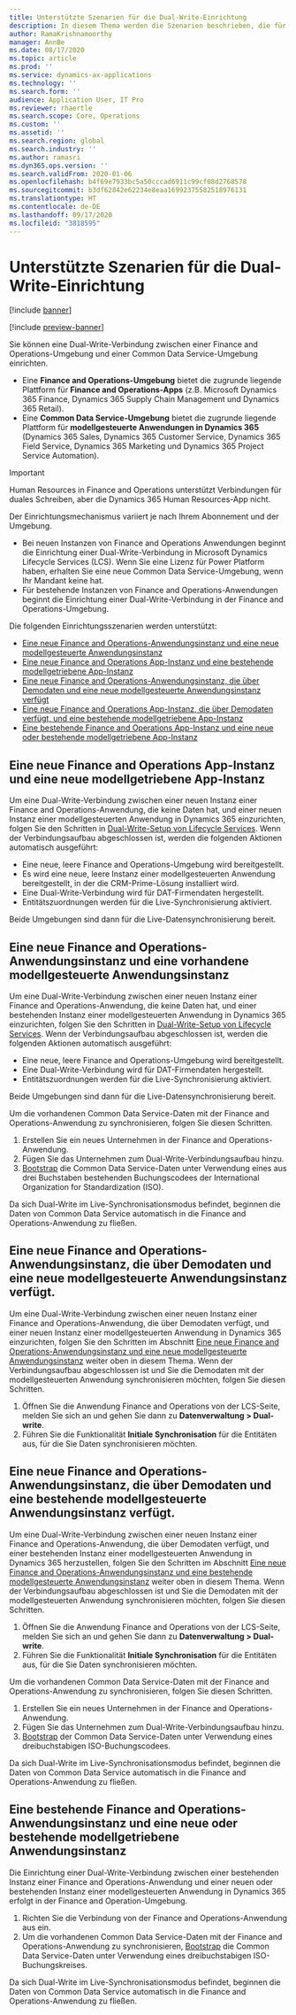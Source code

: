 ```yaml
---
title: Unterstützte Szenarien für die Dual-Write-Einrichtung
description: In diesem Thema werden die Szenarien beschrieben, die für die Dual-Write-Einrichtung unterstützt werden.
author: RamaKrishnamoorthy
manager: AnnBe
ms.date: 08/17/2020
ms.topic: article
ms.prod: ''
ms.service: dynamics-ax-applications
ms.technology: ''
ms.search.form: ''
audience: Application User, IT Pro
ms.reviewer: rhaertle
ms.search.scope: Core, Operations
ms.custom: ''
ms.assetid: ''
ms.search.region: global
ms.search.industry: ''
ms.author: ramasri
ms.dyn365.ops.version: ''
ms.search.validFrom: 2020-01-06
ms.openlocfilehash: b4f69e7933bc5a50cccad6911c99cf08d2768578
ms.sourcegitcommit: b3df62842e62234e8eaa16992375582518976131
ms.translationtype: HT
ms.contentlocale: de-DE
ms.lasthandoff: 09/17/2020
ms.locfileid: "3818595"
---
```

# <a name="supported-scenarios-for-dual-write-setup"></a>Unterstützte Szenarien für die Dual-Write-Einrichtung

[!include [banner](../../includes/banner.md)]

[!include [preview-banner](../../includes/preview-banner.md)]

Sie können eine Dual-Write-Verbindung zwischen einer Finance and Operations-Umgebung und einer Common Data Service-Umgebung einrichten.

+ Eine **Finance and Operations-Umgebung** bietet die zugrunde liegende Plattform für **Finance and Operations-Apps** (z.B. Microsoft Dynamics 365 Finance, Dynamics 365 Supply Chain Management und Dynamics 365 Retail).
+ Eine **Common Data Service-Umgebung** bietet die zugrunde liegende Plattform für **modellgesteuerte Anwendungen in Dynamics 365** (Dynamics 365 Sales, Dynamics 365 Customer Service, Dynamics 365 Field Service, Dynamics 365 Marketing und Dynamics 365 Project Service Automation).

>[!IMPORTANT]
>Human Resources in Finance and Operations unterstützt Verbindungen für duales Schreiben, aber die Dynamics 365 Human Resources-App nicht.

Der Einrichtungsmechanismus variiert je nach Ihrem Abonnement und der Umgebung.

+ Bei neuen Instanzen von Finance and Operations Anwendungen beginnt die Einrichtung einer Dual-Write-Verbindung in Microsoft Dynamics Lifecycle Services (LCS). Wenn Sie eine Lizenz für Power Platform haben, erhalten Sie eine neue Common Data Service-Umgebung, wenn Ihr Mandant keine hat.
+ Für bestehende Instanzen von Finance and Operations-Anwendungen beginnt die Einrichtung einer Dual-Write-Verbindung in der Finance and Operations-Umgebung.

Die folgenden Einrichtungsszenarien werden unterstützt:

+ [Eine neue Finance and Operations-Anwendungsinstanz und eine neue modellgesteuerte Anwendungsinstanz](#new-new)
+ [Eine neue Finance and Operations App-Instanz und eine bestehende modellgetriebene App-Instanz](#new-existing)
+ [Eine neue Finance and Operations-Anwendungsinstanz, die über Demodaten und eine neue modellgesteuerte Anwendungsinstanz verfügt](#new-demo-new)
+ [Eine neue Finance and Operations App-Instanz, die über Demodaten verfügt, und eine bestehende modellgetriebene App-Instanz](#new-demo-existing)
+ [Eine bestehende Finance and Operations App-Instanz und eine neue oder bestehende modellgetriebene App-Instanz](#existing-existing)

## <a name="a-new-finance-and-operations-app-instance-and-a-new-model-driven-app-instance"></a><a id="new-new"></a>Eine neue Finance and Operations App-Instanz und eine neue modellgetriebene App-Instanz

Um eine Dual-Write-Verbindung zwischen einer neuen Instanz einer Finance and Operations-Anwendung, die keine Daten hat, und einer neuen Instanz einer modellgesteuerten Anwendung in Dynamics 365 einzurichten, folgen Sie den Schritten in [Dual-Write-Setup von Lifecycle Services](lcs-setup.md). Wenn der Verbindungsaufbau abgeschlossen ist, werden die folgenden Aktionen automatisch ausgeführt:

- Eine neue, leere Finance and Operations-Umgebung wird bereitgestellt.
- Es wird eine neue, leere Instanz einer modellgesteuerten Anwendung bereitgestellt, in der die CRM-Prime-Lösung installiert wird.
- Eine Dual-Write-Verbindung wird für DAT-Firmendaten hergestellt.
- Entitätszuordnungen werden für die Live-Synchronisierung aktiviert.

Beide Umgebungen sind dann für die Live-Datensynchronisierung bereit.

## <a name="a-new-finance-and-operations-app-instance-and-an-existing-model-driven-app-instance"></a><a id="new-existing"></a>Eine neue Finance and Operations-Anwendungsinstanz und eine vorhandene modellgesteuerte Anwendungsinstanz

Um eine Dual-Write-Verbindung zwischen einer neuen Instanz einer Finance and Operations-Anwendung, die keine Daten hat, und einer bestehenden Instanz einer modellgesteuerten Anwendung in Dynamics 365 einzurichten, folgen Sie den Schritten in [Dual-Write-Setup von Lifecycle Services](lcs-setup.md). Wenn der Verbindungsaufbau abgeschlossen ist, werden die folgenden Aktionen automatisch ausgeführt:

- Eine neue, leere Finance and Operations-Umgebung wird bereitgestellt.
- Eine Dual-Write-Verbindung wird für DAT-Firmendaten hergestellt.
- Entitätszuordnungen werden für die Live-Synchronisierung aktiviert.

Beide Umgebungen sind dann für die Live-Datensynchronisierung bereit.

Um die vorhandenen Common Data Service-Daten mit der Finance and Operations-Anwendung zu synchronisieren, folgen Sie diesen Schritten.

1. Erstellen Sie ein neues Unternehmen in der Finance and Operations-Anwendung.
2. Fügen Sie das Unternehmen zum Dual-Write-Verbindungsaufbau hinzu.
3. [Bootstrap](bootstrap-company-data.md) die Common Data Service-Daten unter Verwendung eines aus drei Buchstaben bestehenden Buchungscodees der International Organization for Standardization (ISO).

Da sich Dual-Write im Live-Synchronisationsmodus befindet, beginnen die Daten von Common Data Service automatisch in die Finance and Operations-Anwendung zu fließen.

## <a name="a-new-finance-and-operations-app-instance-that-has-demo-data-and-a-new-model-driven-app-instance"></a><a id="new-demo-new"></a>Eine neue Finance and Operations-Anwendungsinstanz, die über Demodaten und eine neue modellgesteuerte Anwendungsinstanz verfügt.

Um eine Dual-Write-Verbindung zwischen einer neuen Instanz einer Finance and Operations-Anwendung, die über Demodaten verfügt, und einer neuen Instanz einer modellgesteuerten Anwendung in Dynamics 365 einzurichten, folgen Sie den Schritten im Abschnitt [Eine neue Finance and Operations-Anwendungsinstanz und eine neue modellgesteuerte Anwendungsinstanz](#new-new) weiter oben in diesem Thema. Wenn der Verbindungsaufbau abgeschlossen ist und Sie die Demodaten mit der modellgesteuerten Anwendung synchronisieren möchten, folgen Sie diesen Schritten.

1. Öffnen Sie die Anwendung Finance and Operations von der LCS-Seite, melden Sie sich an und gehen Sie dann zu **Datenverwaltung \> Dual-write**.
2. Führen Sie die Funktionalität **Initiale Synchronisation** für die Entitäten aus, für die Sie Daten synchronisieren möchten.

## <a name="a-new-finance-and-operations-app-instance-that-has-demo-data-and-an-existing-model-driven-app-instance"></a><a id="new-demo-existing"></a>Eine neue Finance and Operations-Anwendungsinstanz, die über Demodaten und eine bestehende modellgesteuerte Anwendungsinstanz verfügt.

Um eine Dual-Write-Verbindung zwischen einer neuen Instanz einer Finance and Operations-Anwendung, die über Demodaten verfügt, und einer bestehenden Instanz einer modellgesteuerten Anwendung in Dynamics 365 herzustellen, folgen Sie den Schritten im Abschnitt [Eine neue Finance and Operations-Anwendungsinstanz und eine bestehende modellgesteuerte Anwendungsinstanz](#new-existing) weiter oben in diesem Thema. Wenn der Verbindungsaufbau abgeschlossen ist und Sie die Demodaten mit der modellgesteuerten Anwendung synchronisieren möchten, folgen Sie diesen Schritten.

1. Öffnen Sie die Anwendung Finance and Operations von der LCS-Seite, melden Sie sich an und gehen Sie dann zu **Datenverwaltung \> Dual-write**.
2. Führen Sie die Funktionalität **Initiale Synchronisation** für die Entitäten aus, für die Sie Daten synchronisieren möchten.

Um die vorhandenen Common Data Service-Daten mit der Finance and Operations-Anwendung zu synchronisieren, folgen Sie diesen Schritten.

1. Erstellen Sie ein neues Unternehmen in der Finance and Operations-Anwendung.
2. Fügen Sie das Unternehmen zum Dual-Write-Verbindungsaufbau hinzu.
3. [Bootstrap](bootstrap-company-data.md) der Common Data Service-Daten unter Verwendung eines dreibuchstabigen ISO-Buchungscodees.

Da sich Dual-Write im Live-Synchronisationsmodus befindet, beginnen die Daten von Common Data Service automatisch in die Finance and Operations-Anwendung zu fließen.

## <a name="an-existing-finance-and-operations-app-instance-and-a-new-or-existing-model-driven-app-instance"></a><a id="existing-existing"></a>Eine bestehende Finance and Operations-Anwendungsinstanz und eine neue oder bestehende modellgetriebene Anwendungsinstanz

Die Einrichtung einer Dual-Write-Verbindung zwischen einer bestehenden Instanz einer Finance and Operations-Anwendung und einer neuen oder bestehenden Instanz einer modellgesteuerten Anwendung in Dynamics 365 erfolgt in der Finance and Operation-Umgebung.

1. Richten Sie die Verbindung von der Finance and Operations-Anwendung aus ein.
2. Um die vorhandenen Common Data Service-Daten mit der Finance and Operations-Anwendung zu synchronisieren, [Bootstrap](bootstrap-company-data.md) die Common Data Service-Daten unter Verwendung eines dreibuchstabigen ISO-Buchungskreises.

Da sich Dual-Write im Live-Synchronisationsmodus befindet, beginnen die Daten von Common Data Service automatisch in die Finance and Operations-Anwendung zu fließen.
